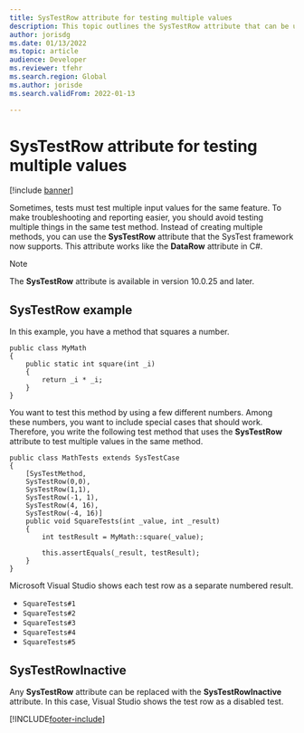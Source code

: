 ```yaml
---
title: SysTestRow attribute for testing multiple values
description: This topic outlines the SysTestRow attribute that can be used with SysTest methods to test multiple values.
author: jorisdg
ms.date: 01/13/2022
ms.topic: article
audience: Developer
ms.reviewer: tfehr
ms.search.region: Global
ms.author: jorisde
ms.search.validFrom: 2022-01-13

---
```


# SysTestRow attribute for testing multiple values

[!include [banner](../includes/banner.md)]


Sometimes, tests must test multiple input values for the same feature. To make troubleshooting and reporting easier, you should avoid testing multiple things in the same test method. Instead of creating multiple methods, you can use the **SysTestRow** attribute that the SysTest framework now supports. This attribute works like the **DataRow** attribute in C\#.

> [!NOTE]
> The **SysTestRow** attribute is available in version 10.0.25 and later.

## SysTestRow example

In this example, you have a method that squares a number.

```xpp
public class MyMath
{
    public static int square(int _i)
    {
        return _i * _i;
    }
}
```

You want to test this method by using a few different numbers. Among these numbers, you want to include special cases that should work. Therefore, you write the following test method that uses the **SysTestRow** attribute to test multiple values in the same method.

```xpp
public class MathTests extends SysTestCase
{
    [SysTestMethod,
    SysTestRow(0,0),
    SysTestRow(1,1),
    SysTestRow(-1, 1),
    SysTestRow(4, 16),
    SysTestRow(-4, 16)]
    public void SquareTests(int _value, int _result)
    {
        int testResult = MyMath::square(_value);

        this.assertEquals(_result, testResult);
    }
}
```

Microsoft Visual Studio shows each test row as a separate numbered result.

- `SquareTests#1`
- `SquareTests#2`
- `SquareTests#3`
- `SquareTests#4`
- `SquareTests#5`

## SysTestRowInactive

Any **SysTestRow** attribute can be replaced with the **SysTestRowInactive** attribute. In this case, Visual Studio shows the test row as a disabled test.

[!INCLUDE[footer-include](../../../includes/footer-banner.md)]

